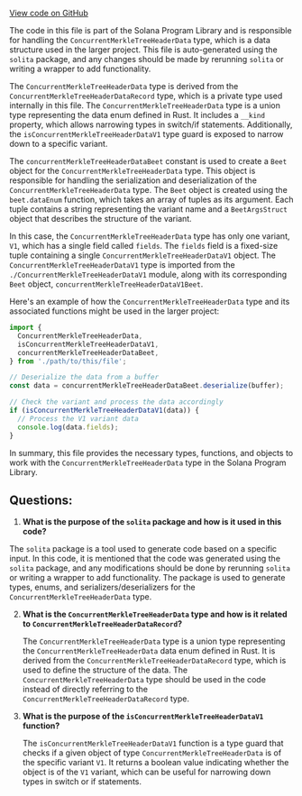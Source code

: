 [View code on GitHub](https://github.com/solana-labs/solana-program-library/account-compression/sdk/src/generated/types/ConcurrentMerkleTreeHeaderData.ts)

The code in this file is part of the Solana Program Library and is responsible for handling the `ConcurrentMerkleTreeHeaderData` type, which is a data structure used in the larger project. This file is auto-generated using the `solita` package, and any changes should be made by rerunning `solita` or writing a wrapper to add functionality.

The `ConcurrentMerkleTreeHeaderData` type is derived from the `ConcurrentMerkleTreeHeaderDataRecord` type, which is a private type used internally in this file. The `ConcurrentMerkleTreeHeaderData` type is a union type representing the data enum defined in Rust. It includes a `__kind` property, which allows narrowing types in switch/if statements. Additionally, the `isConcurrentMerkleTreeHeaderDataV1` type guard is exposed to narrow down to a specific variant.

The `concurrentMerkleTreeHeaderDataBeet` constant is used to create a `Beet` object for the `ConcurrentMerkleTreeHeaderData` type. This object is responsible for handling the serialization and deserialization of the `ConcurrentMerkleTreeHeaderData` type. The `Beet` object is created using the `beet.dataEnum` function, which takes an array of tuples as its argument. Each tuple contains a string representing the variant name and a `BeetArgsStruct` object that describes the structure of the variant.

In this case, the `ConcurrentMerkleTreeHeaderData` type has only one variant, `V1`, which has a single field called `fields`. The `fields` field is a fixed-size tuple containing a single `ConcurrentMerkleTreeHeaderDataV1` object. The `ConcurrentMerkleTreeHeaderDataV1` type is imported from the `./ConcurrentMerkleTreeHeaderDataV1` module, along with its corresponding `Beet` object, `concurrentMerkleTreeHeaderDataV1Beet`.

Here's an example of how the `ConcurrentMerkleTreeHeaderData` type and its associated functions might be used in the larger project:

```javascript
import {
  ConcurrentMerkleTreeHeaderData,
  isConcurrentMerkleTreeHeaderDataV1,
  concurrentMerkleTreeHeaderDataBeet,
} from './path/to/this/file';

// Deserialize the data from a buffer
const data = concurrentMerkleTreeHeaderDataBeet.deserialize(buffer);

// Check the variant and process the data accordingly
if (isConcurrentMerkleTreeHeaderDataV1(data)) {
  // Process the V1 variant data
  console.log(data.fields);
}
```

In summary, this file provides the necessary types, functions, and objects to work with the `ConcurrentMerkleTreeHeaderData` type in the Solana Program Library.
## Questions: 
 1. **What is the purpose of the `solita` package and how is it used in this code?**

   The `solita` package is a tool used to generate code based on a specific input. In this code, it is mentioned that the code was generated using the `solita` package, and any modifications should be done by rerunning `solita` or writing a wrapper to add functionality. The package is used to generate types, enums, and serializers/deserializers for the `ConcurrentMerkleTreeHeaderData` type.

2. **What is the `ConcurrentMerkleTreeHeaderData` type and how is it related to `ConcurrentMerkleTreeHeaderDataRecord`?**

   The `ConcurrentMerkleTreeHeaderData` type is a union type representing the `ConcurrentMerkleTreeHeaderData` data enum defined in Rust. It is derived from the `ConcurrentMerkleTreeHeaderDataRecord` type, which is used to define the structure of the data. The `ConcurrentMerkleTreeHeaderData` type should be used in the code instead of directly referring to the `ConcurrentMerkleTreeHeaderDataRecord` type.

3. **What is the purpose of the `isConcurrentMerkleTreeHeaderDataV1` function?**

   The `isConcurrentMerkleTreeHeaderDataV1` function is a type guard that checks if a given object of type `ConcurrentMerkleTreeHeaderData` is of the specific variant `V1`. It returns a boolean value indicating whether the object is of the `V1` variant, which can be useful for narrowing down types in switch or if statements.